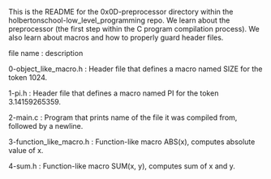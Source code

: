 This is the README for the 0x0D-preprocessor directory within the holbertonschool-low_level_programming repo. We learn about the preprocessor (the first step within the C program compilation process). We also learn about macros and how to properly guard header files.

file name : description

0-object_like_macro.h : Header file that defines a macro named SIZE for the token 1024.

1-pi.h : Header file that defines a macro named PI for the token 3.14159265359.

2-main.c : Program that prints name of the file it was compiled from, followed by a newline.

3-function_like_macro.h : Function-like macro ABS(x), computes absolute value of x.

4-sum.h : Function-like macro SUM(x, y), computes sum of x and y.